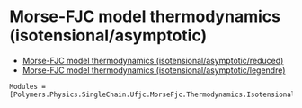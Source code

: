 # Morse-FJC model thermodynamics (isotensional/asymptotic)

  * [Morse-FJC model thermodynamics (isotensional/asymptotic/reduced)](../../../../../../reduced)
  * [Morse-FJC model thermodynamics (isotensional/asymptotic/legendre)](../../../../../../legendre)

```@autodocs
Modules = [Polymers.Physics.SingleChain.Ufjc.MorseFjc.Thermodynamics.Isotensional.Asymptotic]
```
